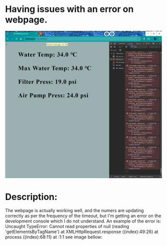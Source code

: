 # Having issues with an error on webpage.


![Error](https://github.com/AIoT-Consulting/AJAX_Example/blob/main/assets/Screenshot%20Errors_1.png)

# Description:
The webpage is actually working well, and the numers are updating correctly as per the frequency of the timeout, but I'm getting an error on the development console which I do not understand.
An example of the error is: Uncaught TypeError: Cannot read properties of null (reading 'getElementsByTagName') at XMLHttpRequest.response ((index):49:26) at process ((index):68:11) at <anonymous>:1:1
see image bellow:
